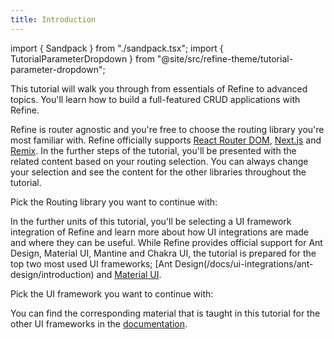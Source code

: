 ```yaml
---
title: Introduction
---
```


import { Sandpack } from "./sandpack.tsx";
import { TutorialParameterDropdown } from "@site/src/refine-theme/tutorial-parameter-dropdown";

<Sandpack>

This tutorial will walk you through from essentials of Refine to advanced topics. You'll learn how to build a full-featured CRUD applications with Refine.

Refine is router agnostic and you're free to choose the routing library you're most familiar with. Refine officially supports [React Router DOM](/docs/routing/integrations/react-router), [Next.js](/docs/routing/integrations/next-js) and [Remix](/docs/routing/integrations/remix). In the further steps of the tutorial, you'll be presented with the related content based on your routing selection. You can always change your selection and see the content for the other libraries throughout the tutorial.

Pick the Routing library you want to continue with:

<TutorialParameterDropdown parameter="routerSelection" label="Routing" className="w-min pb-4" />

In the further units of this tutorial, you'll be selecting a UI framework integration of Refine and learn more about how UI integrations are made and where they can be useful. While Refine provides official support for Ant Design, Material UI, Mantine and Chakra UI, the tutorial is prepared for the top two most used UI frameworks; [Ant Design(/docs/ui-integrations/ant-design/introduction) and [Material UI](docs/ui-integrations/material-ui/introduction).

Pick the UI framework you want to continue with:

<TutorialParameterDropdown parameter="uiSelection" label="UI Framework" className="w-min pb-4" />

You can find the corresponding material that is taught in this tutorial for the other UI frameworks in the [documentation](/docs/guides-concepts/ui-libraries).

</Sandpack>
